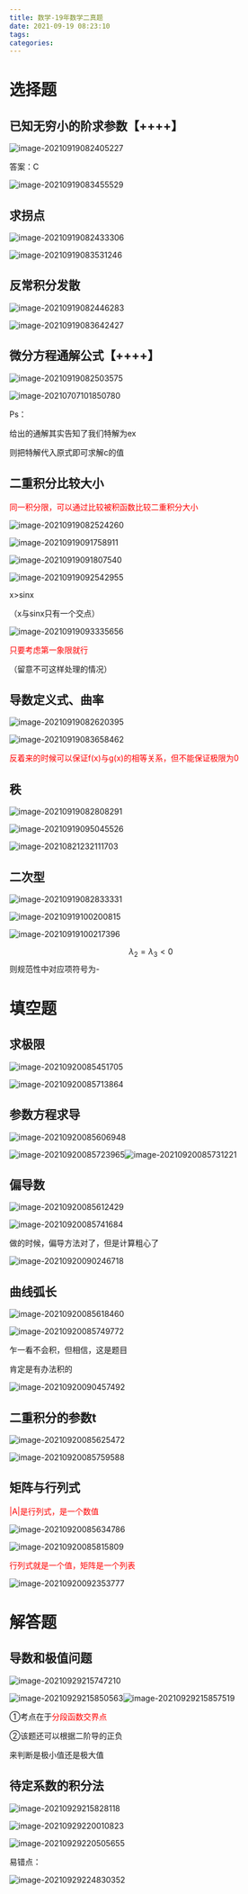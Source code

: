```yaml
---
title: 数学-19年数学二真题
date: 2021-09-19 08:23:10
tags:
categories:
---
```




# 选择题

## 已知无穷小的阶求参数【++++】

![image-20210919082405227](https://picgo-freejim.oss-cn-beijing.aliyuncs.com/to_upload/image-20210919082405227.png)

答案：C

![image-20210919083455529](https://picgo-freejim.oss-cn-beijing.aliyuncs.com/to_upload/image-20210919083455529.png)





## 求拐点

![image-20210919082433306](https://picgo-freejim.oss-cn-beijing.aliyuncs.com/to_upload/image-20210919082433306.png)



![image-20210919083531246](https://picgo-freejim.oss-cn-beijing.aliyuncs.com/to_upload/image-20210919083531246.png)



## 反常积分发散

![image-20210919082446283](https://picgo-freejim.oss-cn-beijing.aliyuncs.com/to_upload/image-20210919082446283.png)

![image-20210919083642427](https://picgo-freejim.oss-cn-beijing.aliyuncs.com/to_upload/image-20210919083642427.png)





## 微分方程通解公式【++++】

![image-20210919082503575](https://picgo-freejim.oss-cn-beijing.aliyuncs.com/to_upload/image-20210919082503575.png)

![image-20210707101850780](https://picgo-freejim.oss-cn-beijing.aliyuncs.com/to_upload/image-20210707101850780.png)

Ps：

给出的通解其实告知了我们特解为ex

则把特解代入原式即可求解c的值





## 二重积分比较大小

<font color=red>同一积分限，可以通过比较被积函数比较二重积分大小</font>

![image-20210919082524260](https://picgo-freejim.oss-cn-beijing.aliyuncs.com/to_upload/image-20210919082524260.png)

![image-20210919091758911](https://picgo-freejim.oss-cn-beijing.aliyuncs.com/to_upload/image-20210919091758911.png)

![image-20210919091807540](https://picgo-freejim.oss-cn-beijing.aliyuncs.com/to_upload/image-20210919091807540.png)

![image-20210919092542955](https://picgo-freejim.oss-cn-beijing.aliyuncs.com/to_upload/image-20210919092542955.png)

x>sinx

（x与sinx只有一个交点）

![image-20210919093335656](https://picgo-freejim.oss-cn-beijing.aliyuncs.com/to_upload/image-20210919093335656.png)

<font color=red>只要考虑第一象限就行</font>

（留意不可这样处理的情况）





## 导数定义式、曲率

![image-20210919082620395](https://picgo-freejim.oss-cn-beijing.aliyuncs.com/to_upload/image-20210919082620395.png)

![image-20210919083658462](https://picgo-freejim.oss-cn-beijing.aliyuncs.com/to_upload/image-20210919083658462.png)

<font color=red>反着来的时候可以保证f(x)与g(x)的相等关系，但不能保证极限为0</font>





## 秩

![image-20210919082808291](https://picgo-freejim.oss-cn-beijing.aliyuncs.com/to_upload/image-20210919082808291.png)

![image-20210919095045526](https://picgo-freejim.oss-cn-beijing.aliyuncs.com/to_upload/image-20210919095045526.png)

![image-20210821232111703](https://picgo-freejim.oss-cn-beijing.aliyuncs.com/to_upload/image-20210821232111703.png)





## 二次型

![image-20210919082833331](https://picgo-freejim.oss-cn-beijing.aliyuncs.com/to_upload/image-20210919082833331.png)

![image-20210919100200815](https://picgo-freejim.oss-cn-beijing.aliyuncs.com/to_upload/image-20210919100200815.png)

![image-20210919100217396](https://picgo-freejim.oss-cn-beijing.aliyuncs.com/to_upload/image-20210919100217396.png)

$$λ_2=λ_3<0$$ 则规范性中对应项符号为-



# 填空题



## 求极限

![image-20210920085451705](https://picgo-freejim.oss-cn-beijing.aliyuncs.com/to_upload/image-20210920085451705.png)

![image-20210920085713864](https://picgo-freejim.oss-cn-beijing.aliyuncs.com/to_upload/image-20210920085713864.png)



## 参数方程求导

![image-20210920085606948](https://picgo-freejim.oss-cn-beijing.aliyuncs.com/to_upload/image-20210920085606948.png)

![image-20210920085723965](https://picgo-freejim.oss-cn-beijing.aliyuncs.com/to_upload/image-20210920085723965.png)![image-20210920085731221](https://picgo-freejim.oss-cn-beijing.aliyuncs.com/to_upload/image-20210920085731221.png)

## 偏导数

![image-20210920085612429](https://picgo-freejim.oss-cn-beijing.aliyuncs.com/to_upload/image-20210920085612429.png)

![image-20210920085741684](https://picgo-freejim.oss-cn-beijing.aliyuncs.com/to_upload/image-20210920085741684.png)

做的时候，偏导方法对了，但是计算粗心了

![image-20210920090246718](https://picgo-freejim.oss-cn-beijing.aliyuncs.com/to_upload/image-20210920090246718.png)





## 曲线弧长

![image-20210920085618460](https://picgo-freejim.oss-cn-beijing.aliyuncs.com/to_upload/image-20210920085618460.png)

![image-20210920085749772](https://picgo-freejim.oss-cn-beijing.aliyuncs.com/to_upload/image-20210920085749772.png)

乍一看不会积，但相信，这是题目

肯定是有办法积的

![image-20210920090457492](https://picgo-freejim.oss-cn-beijing.aliyuncs.com/to_upload/image-20210920090457492.png)





## 二重积分的参数t



![image-20210920085625472](https://picgo-freejim.oss-cn-beijing.aliyuncs.com/to_upload/image-20210920085625472.png)

![image-20210920085759588](https://picgo-freejim.oss-cn-beijing.aliyuncs.com/to_upload/image-20210920085759588.png)







##  矩阵与行列式

<font color=red>|A|是行列式，是一个数值</font>

![image-20210920085634786](https://picgo-freejim.oss-cn-beijing.aliyuncs.com/to_upload/image-20210920085634786.png)

![image-20210920085815809](https://picgo-freejim.oss-cn-beijing.aliyuncs.com/to_upload/image-20210920085815809.png)

<font color=red>行列式就是一个值，矩阵是一个列表</font>

![image-20210920092353777](https://picgo-freejim.oss-cn-beijing.aliyuncs.com/to_upload/image-20210920092353777.png)





# 解答题



## 导数和极值问题

![image-20210929215747210](https://picgo-freejim.oss-cn-beijing.aliyuncs.com/to_upload/image-20210929215747210.png)

![image-20210929215850563](https://picgo-freejim.oss-cn-beijing.aliyuncs.com/to_upload/image-20210929215850563.png)![image-20210929215857519](https://picgo-freejim.oss-cn-beijing.aliyuncs.com/to_upload/image-20210929215857519.png)

①考点在于<font color=red>分段函数交界点</font>

②该题还可以根据二阶导的正负

来判断是极小值还是极大值



## 待定系数的积分法

![image-20210929215828118](https://picgo-freejim.oss-cn-beijing.aliyuncs.com/to_upload/image-20210929215828118.png)

![image-20210929220010823](https://picgo-freejim.oss-cn-beijing.aliyuncs.com/to_upload/image-20210929220010823.png)

![image-20210929220505655](https://picgo-freejim.oss-cn-beijing.aliyuncs.com/to_upload/image-20210929220505655.png)

易错点：

![image-20210929224830352](https://picgo-freejim.oss-cn-beijing.aliyuncs.com/to_upload/image-20210929224830352.png)